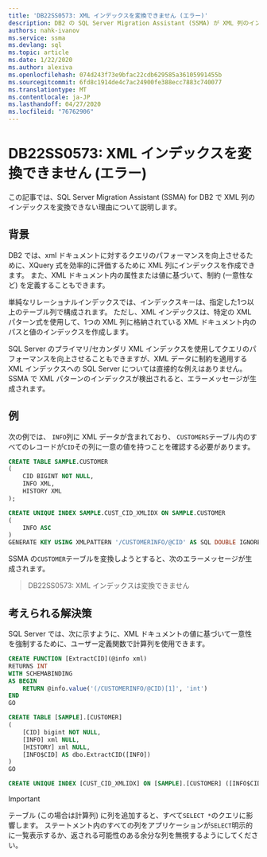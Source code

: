 ```yaml
---
title: 'DB22SS0573: XML インデックスを変換できません (エラー)'
description: DB2 の SQL Server Migration Assistant (SSMA) が XML 列のインデックスを変換できない理由について説明します。
authors: nahk-ivanov
ms.service: ssma
ms.devlang: sql
ms.topic: article
ms.date: 1/22/2020
ms.author: alexiva
ms.openlocfilehash: 074d243f73e9bfac22cdb629585a36105991455b
ms.sourcegitcommit: 6fd8c1914de4c7ac24900fe388ecc7883c740077
ms.translationtype: MT
ms.contentlocale: ja-JP
ms.lasthandoff: 04/27/2020
ms.locfileid: "76762906"
---
```

# <a name="db22ss0573-xml-index-cannot-be-converted-error"></a>DB22SS0573: XML インデックスを変換できません (エラー)

この記事では、SQL Server Migration Assistant (SSMA) for DB2 で XML 列のインデックスを変換できない理由について説明します。

## <a name="background"></a>背景

DB2 では、xml ドキュメントに対するクエリのパフォーマンスを向上させるために、XQuery 式を効率的に評価するために XML 列にインデックスを作成できます。 また、XML ドキュメント内の属性または値に基づいて、制約 (一意性など) を定義することもできます。

単純なリレーショナルインデックスでは、インデックスキーは、指定した1つ以上のテーブル列で構成されます。 ただし、XML インデックスは、特定の XML パターン式を使用して、1つの XML 列に格納されている XML ドキュメント内のパスと値のインデックスを作成します。

SQL Server のプライマリ/セカンダリ XML インデックスを使用してクエリのパフォーマンスを向上させることもできますが、XML データに制約を適用する XML インデックスへの SQL Server については直接的な例えはありません。 SSMA で XML パターンのインデックスが検出されると、エラーメッセージが生成されます。

## <a name="example"></a>例

次の例では、 `INFO`列に XML データが含まれており、 `CUSTOMERS`テーブル内のすべてのレコードが`CID`その列に一意の値を持つことを確認する必要があります。

```sql
CREATE TABLE SAMPLE.CUSTOMER
(
    CID BIGINT NOT NULL,
    INFO XML,
    HISTORY XML
);

CREATE UNIQUE INDEX SAMPLE.CUST_CID_XMLIDX ON SAMPLE.CUSTOMER
(
    INFO ASC
)
GENERATE KEY USING XMLPATTERN '/CUSTOMERINFO/@CID' AS SQL DOUBLE IGNORE INVALID VALUES;
```

SSMA の`CUSTOMER`テーブルを変換しようとすると、次のエラーメッセージが生成されます。

> DB22SS0573: XML インデックスは変換できません

## <a name="possible-remedies"></a>考えられる解決策

SQL Server では、次に示すように、XML ドキュメントの値に基づいて一意性を強制するために、ユーザー定義関数で計算列を使用できます。

```sql
CREATE FUNCTION [ExtractCID](@info xml)
RETURNS INT
WITH SCHEMABINDING
AS BEGIN
    RETURN @info.value('(/CUSTOMERINFO/@CID)[1]', 'int')  
END
GO

CREATE TABLE [SAMPLE].[CUSTOMER]
(
    [CID] bigint NOT NULL,
    [INFO] xml NULL,
    [HISTORY] xml NULL,
    [INFO$CID] AS dbo.ExtractCID([INFO])
)
GO

CREATE UNIQUE INDEX [CUST_CID_XMLIDX] ON [SAMPLE].[CUSTOMER] ([INFO$CID])
```

> [!IMPORTANT]
> テーブル (この場合は計算列) に列を追加すると、すべて`SELECT *`のクエリに影響します。 ステートメント内のすべての列をアプリケーションが`SELECT`明示的に一覧表示するか、返される可能性のある余分な列を無視するようにしてください。
